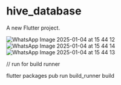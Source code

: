 # hive_database

A new Flutter project.

![WhatsApp Image 2025-01-04 at 15 44 12](https://github.com/user-attachments/assets/a15d57ed-b30e-4c4e-999b-23a83b125ec7)
![WhatsApp Image 2025-01-04 at 15 44 14](https://github.com/user-attachments/assets/e9f4f24b-1864-4533-9b3d-41f10a2dd094)
![WhatsApp Image 2025-01-04 at 15 44 13](https://github.com/user-attachments/assets/b4962c9d-8665-4b7a-9cc6-0f38dfb36319)


// run for build runner

flutter packages pub run build_runner build
